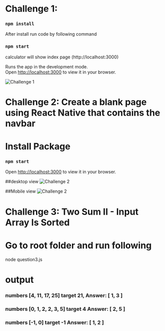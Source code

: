 # Challenge 1: 

### `npm install`

After install run code by following command

### `npm start`
calculator will show index page (http://localhost:3000)

Runs the app in the development mode.\
Open [http://localhost:3000](http://localhost:3000) to view it in your browser.

![Challenge 1](https://i.ibb.co/HVYdLL3/localhost-3000-i-Phone-SE.png)



# Challenge 2: Create a blank page using React Native that contains the navbar
# Install Package


### `npm start`

Open [http://localhost:3000](http://localhost:3000) to view it in your browser.


##desktop view
![Challenge 2](https://i.ibb.co/DYxgs1g/Screenshot-3.png)

##Mobile view
![Challenge 2](https://i.ibb.co/0K6GnG0/localhost-3000-i-Phone-SE-1.png)



# Challenge 3: Two Sum II - Input Array Is Sorted


# Go to root folder and run following 

node question3.js

# output

### numbers [4, 11, 17, 25] target 21, Answer:  [ 1, 3 ]
### numbers [0, 1, 2, 2, 3, 5] target 4  Answer:  [ 2, 5 ]
### numbers [-1, 0] target -1  Answer:  [ 1, 2 ]